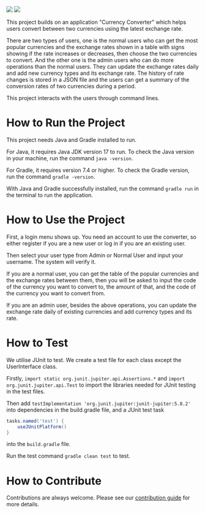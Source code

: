 ![](https://img.shields.io/badge/Java-17-blue)
![](https://img.shields.io/badge/Gradle-7.4%2B-blue)

This project builds on an application "Currency Converter" which helps users convert between two currencies using the latest exchange rate. 

There are two types of users, one is the normal users who can get the most popular currencies and the exchange rates shown in a table with signs showing if the rate increases or decreases, then choose the two currencies to convert. 
And the other one is the admin users who can do more operations than the normal users. They can update the exchange rates daily and add new currency types and its exchange rate. 
The history of rate changes is stored in a JSON file and the users can get a summary of the conversion rates of two currencies during a period. 

This project interacts with the users through command lines.

# How to Run the Project

This project needs Java and Gradle installed to run. 

For Java, it requires Java JDK version 17 to run. To check the Java version in your machine, run the command `java -version`. 

For Gradle, it requires version 7.4 or higher. To check the Gradle version, run the command `gradle -version`. 

With Java and Gradle successfully installed, run the command `gradle run` in the terminal to run the application.

# How to Use the Project

First, a login menu shows up. You need an account to use the converter, so either register if you are a new user or log in if you are an existing user. 

Then select your user type from Admin or Normal User and input your username. The system will verify it. 

If you are a normal user, you can get the table of the popular currencies and the exchange rates between them, then you will be asked to input the code of the currency you want to convert to, the amount of that, and the code of the currency you want to convert from. 

If you are an admin user, besides the above operations, you can update the exchange rate daily of existing currencies and add currency types and its rate.

# How to Test

We utilise JUnit to test. We create a test file for each class except the UserInterface class. 

Firstly, `import static org.junit.jupiter.api.Assertions.*`
and `import org.junit.jupiter.api.Test`
to import the libraries needed for JUnit testing in the test files. 

Then add 
`testImplementation 'org.junit.jupiter:junit-jupiter:5.8.2'` into dependencies in the build.gradle file, and a JUnit test task 

```groovy
tasks.named('test') {
    useJUnitPlatform()
}
```

into the `build.gradle` file. 

Run the test command `gradle clean test` to test. 

# How to Contribute

Contributions are always welcome. Please see our [contribution guide](./CONTRIBUTING.md) for more details.

